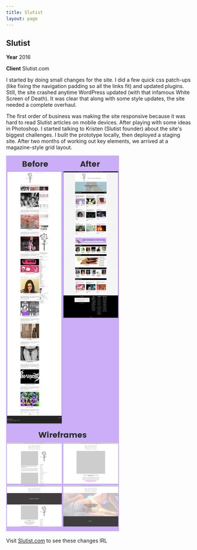 ```yaml
---
title: Slutist
layout: page
---
```


<div class="container-float">
  <h2>Slutist</h2>
  <p><strong>Year</strong> 2016</p>
  <p><strong>Client</strong> Slutist.com</p>
  <p>I started by doing small changes for the site. I did a few quick css patch-ups (like fixing the navigation padding so all the links fit) and updated plugins. Still, the site crashed anytime WordPress updated (with that infamous White Screen of Death). It was clear that along with some style updates, the site needed a complete overhaul.</p>
  <p>The first order of business was making the site responsive because it was hard to read Slutist articles on mobile devices. After playing with some ideas in Photoshop. I started talking to Kristen (Slutist founder) about the site's biggest challenges. I built the prototype locally, then deployed a staging site. After two months of working out key elements, we arrived at a magazine-style grid layout.</p>
</div>
<div class="container-float">
  <img src="/assets/project/slutist-1.png" alt="">
</div>
<div class="container-float text-center">
</div>
<div class="cta">
  <p>Visit <a href="http://slutist.com" target="_blank">Slutist.com</a> to see these changes IRL</p>
</div>
